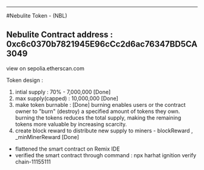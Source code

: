
-------------------------------------------------------------
#Nebulite Token - (NBL)

Nebulite Contract address : 0xc6c0370b7821945E96cCc2d6ac76347BD5CA3049
-------------------------------------------------------------
view on sepolia.etherscan.com


Token design : 
1. intial supply : 70% - 7,000,000  [Done]
2. max supply(capped) : 10,000,000 [Done]
3. make token burnable : [Done]
burning enables users or the contract owner to "burn" (destroy) a specified amount of tokens they own.
burning the tokens reduces the total supply, making the remaining tokens more valuable by increasing scarcity.
4. create block reward to distribute new supply to miners - blockReward , _minMinerReward [Done]

 * flattened the smart contract on Remix IDE
 * verified the smart contract through command : npx harhat ignition verify chain-11155111

